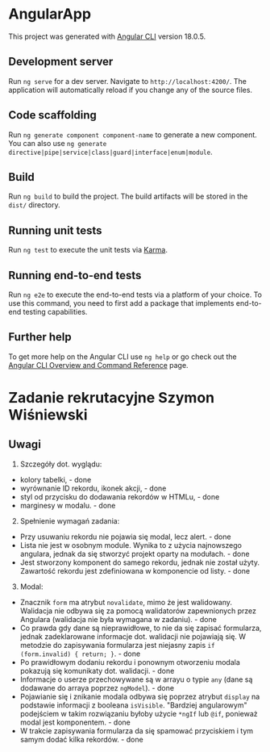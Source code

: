 # AngularApp

This project was generated with [Angular CLI](https://github.com/angular/angular-cli) version 18.0.5.

## Development server

Run `ng serve` for a dev server. Navigate to `http://localhost:4200/`. The application will automatically reload if you change any of the source files.

## Code scaffolding

Run `ng generate component component-name` to generate a new component. You can also use `ng generate directive|pipe|service|class|guard|interface|enum|module`.

## Build

Run `ng build` to build the project. The build artifacts will be stored in the `dist/` directory.

## Running unit tests

Run `ng test` to execute the unit tests via [Karma](https://karma-runner.github.io).

## Running end-to-end tests

Run `ng e2e` to execute the end-to-end tests via a platform of your choice. To use this command, you need to first add a package that implements end-to-end testing capabilities.

## Further help

To get more help on the Angular CLI use `ng help` or go check out the [Angular CLI Overview and Command Reference](https://angular.dev/tools/cli) page.


# Zadanie rekrutacyjne Szymon Wiśniewski

## Uwagi

1. Szczegóły dot. wyglądu:
- kolory tabelki, - done
- wyrównanie ID rekordu, ikonek akcji, - done
- styl od przycisku do dodawania rekordów w HTMLu, - done
- marginesy w modalu. - done

2. Spełnienie wymagań zadania:
- Przy usuwaniu rekordu nie pojawia się modal, lecz alert. - done
- Lista nie jest w osobnym module. Wynika to z użycia najnowszego angulara, jednak da się stworzyć projekt oparty na modułach. - done
- Jest stworzony komponent do samego rekordu, jednak nie został użyty. Zawartość rekordu jest zdefiniowana w komponencie od listy. - done 

3. Modal:
- Znacznik `form` ma atrybut `novalidate`, mimo że jest walidowany. Walidacja nie odbywa się za pomocą walidatorów zapewnionych przez Angulara (walidacja nie była wymagana w zadaniu). - done
- Co prawda gdy dane są nieprawidłowe, to nie da się zapisać formularza, jednak zadeklarowane informacje dot. walidacji nie pojawiają się. W metodzie do zapisywania formularza jest niejasny zapis `if (form.invalid) { return; }`. - done
- Po prawidłowym dodaniu rekordu i ponownym otworzeniu modala pokazują się komunikaty dot. walidacji. - done
- Informacje o userze przechowywane są w arrayu o typie `any` (dane są dodawane do arraya poprzez `ngModel`). - done
- Pojawianie się i znikanie modala odbywa się poprzez atrybut `display` na podstawie informacji z booleana `isVisible`. "Bardziej angularowym" podejściem w takim rozwiązaniu byłoby użycie `*ngIf` lub `@if`, ponieważ modal jest komponentem. - done
- W trakcie zapisywania formularza da się spamować przyciskiem i tym samym dodać kilka rekordów. - done